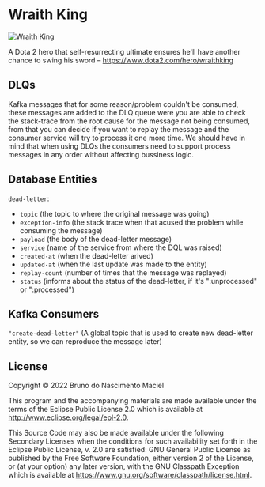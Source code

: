 # Wraith King

![Wraith King](https://cdnb.artstation.com/p/assets/images/images/007/213/771/large/yunfeng-zhang-loading-001.jpg)

A Dota 2 hero that self-resurrecting ultimate ensures he'll have another chance to swing his sword
– https://www.dota2.com/hero/wraithking

## DLQs

Kafka messages that for some reason/problem couldn't be consumed, these messages are added to the DLQ queue were you are
able to check the stack-trace from the root cause for the message not being consumed, from that you can decide if you
want to replay the message and the consumer service will try to process it one more time. We should have in mind that
when using DLQs the consumers need to support process messages in any order without affecting bussiness logic.

## Database Entities

`dead-letter`:

- `topic` (the topic to where the original message was going)
- `exception-info` (the stack trace when that acused the problem while consuming the message)
- `payload` (the body of the dead-letter message)
- `service` (name of the service from where the DQL was raised)
- `created-at` (when the dead-letter arived)
- `updated-at` (when the last update was made to the entity)
- `replay-count` (number of times that the message was replayed)
- `status` (informs about the status of the dead-letter, if it's ":unprocessed" or  ":processed")

## Kafka Consumers

`"create-dead-letter"` (A global topic that is used to create new dead-letter entity, so we can reproduce the message
later)

## License

Copyright © 2022 Bruno do Nascimento Maciel

This program and the accompanying materials are made available under the terms of the Eclipse Public License 2.0 which
is available at
http://www.eclipse.org/legal/epl-2.0.

This Source Code may also be made available under the following Secondary Licenses when the conditions for such
availability set forth in the Eclipse Public License, v. 2.0 are satisfied: GNU General Public License as published by
the Free Software Foundation, either version 2 of the License, or (at your option) any later version, with the GNU
Classpath Exception which is available at https://www.gnu.org/software/classpath/license.html.
